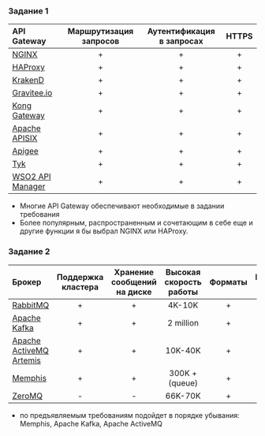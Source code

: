 ### Задание 1


| API Gateway                                              | Маршрутизация запросов | Аутентификация в запросах | HTTPS |
|:---------------------------------------------------------|:----------------------:|:-------------------------:|:-----:|
| [NGINX](https://www.nginx.com)                           |           +            |             +             |   +   |
| [HAProxy](https://www.haproxy.com/)                      |           +            |             +             |   +   |
| [KrakenD](https://www.krakend.io)                        |           +            |             +             |   +   |
| [Gravitee.io](https://www.gravitee.io/)                  |           +            |             +             |   +   |
| [Kong Gateway](https://konghq.com/products/kong-gateway) |           +            |             +             |   +   |
| [Apache APISIX](https://apisix.apache.org/)              |           +            |             +             |   +   |
| [Apigee](https://cloud.google.com/apigee)                |           +            |             +             |   +   |
| [Tyk](https://tyk.io/open-source-api-gateway/)           |           +            |             +             |   +   |
| [WSO2 API Manager](https://wso2.com/api-manager/)        |           +            |             +             |   +   |

- Многие API Gateway обеспечивают необходимые в задании требования
- Более популярным, распространенным и сочетающим в себе еще и другие функции я бы выбрал NGINX или HAProxy.

### Задание 2

| Брокер                                                                     | Поддержка кластера | Хранение сообщений на диске | Высокая скорость работы | Форматы | Распределение прав | Простота использования |    
|:---------------------------------------------------------------------------|:------------------:|:---------------------------:|:-----------------------:|:-------:|:------------------:|:----------------------:|
| [RabbitMQ](https://www.rabbitmq.com)                                       |         +          |              +              |         4K-10K          |    +    |         +          |           +            |
| [Apache Kafka](https://kafka.apache.org/)                                  |         +          |              +              |        2 million        |    +    |         +          |          +/-           |
| [Apache ActiveMQ Artemis](https://activemq.apache.org/components/artemis/) |         +          |              +              |         10K-40K         |    +    |         +          |           +            |
| [Memphis](https://github.com/memphisdev/memphis)                           |         +          |              +              |     300K + (queue)      |    +    |         +          |           +            |
| [ZeroMQ](https://zeromq.org/)                                              |         -          |              -              |         66K-70K         |    +    |         -          |           -            |

- по предъявляемым требованиям подойдет в порядке убывания: Memphis, Apache Kafka, Apache ActiveMQ